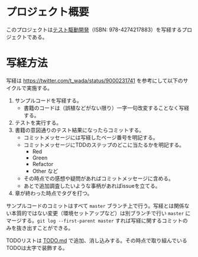 # プロジェクト概要

このプロジェクトは[テスト駆動開発](https://www.amazon.co.jp/%E3%83%86%E3%82%B9%E3%83%88%E9%A7%86%E5%8B%95%E9%96%8B%E7%99%BA-Kent-Beck/dp/4274217884/ref=sr_1_1?ie=UTF8&qid=1509464671&sr=8-1&keywords=%E3%83%86%E3%82%B9%E3%83%88%E9%A7%86%E5%8B%95%E9%96%8B%E7%99%BA)（ISBN: 978-4274217883）を写経するプロジェクトである。

# 写経方法

写経は <https://twitter.com/t_wada/status/9000231741> を参考にして以下のサイクルで実施する。

1. サンプルコードを写経する。
    - 書籍のコードは（誤植などがない限り）一字一句改変することなく写経する。
2. テストを実行する。
3. 書籍の意図通りのテスト結果になったらコミットする。
    - コミットメッセージには写経したページ番号を明記する。
    - コミットメッセージにTDDのステップのどこに当たるかを明記する。
        - Red
        - Green
        - Refactor
        - Other など
    - その時点での感想や疑問があればコミットメッセージに含める。
    - あとで追加調査したいような事柄があればissueを立てる。
4. 章が終わった時点でタグを打つ。

サンプルコードのコミットはすべて `master` ブランチ上で行う。写経とは関係ない本質的ではない変更（環境セットアップなど）は別ブランチで行い `master` にマージする。`git log --first-parent master` すれば写経に関するコミットのみを抜き出すことができる。

TODOリストは [TODO.md](TODO.md) で追加、消し込みする。その時点で取り組んでいるTODOは太字で装飾する。
